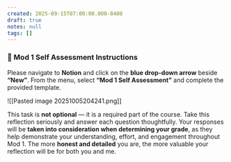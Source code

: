 ```yaml
---
created: 2025-09-15T07:00:00.000-0400
draft: true
notes: null
tags: []
---
```


### 🧠 Mod 1 Self Assessment Instructions

Please navigate to **Notion** and click on the **blue drop-down arrow** beside **“New”**. From the menu, select **“Mod 1 Self Assessment”** and complete the provided template.  

![[Pasted image 20251005204241.png]]

This task is **not optional** — it is a required part of the course. Take this reflection seriously and answer each question thoughtfully. Your responses will be **taken into consideration when determining your grade**, as they help demonstrate your understanding, effort, and engagement throughout Mod 1. The more **honest and detailed** you are, the more valuable your reflection will be for both you and me.